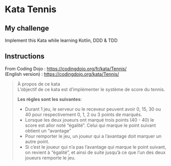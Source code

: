 # Kata Tennis

## My challenge

Implement this Kata while learning Kotlin, DDD & TDD  

## Instructions 
From Coding Dojo : https://codingdojo.org/fr/kata/Tennis/  
(English version) : https://codingdojo.org/kata/Tennis/

> À propos de ce kata  
> L’objectif de ce kata est d’implémenter le système de score du tennis.  
> 
> **Les règles sont les suivantes**:
> - Durant 1 jeu, le serveur ou le receveur peuvent avoir 0, 15, 30 ou 40 pour respectivement 0, 1, 2 ou 3 points de marqués.
> - Lorsque les deux joueurs ont marqué trois points (40 - 40) le score est allor noté “égalité”. Celui qui marque le point suivant obtient un “avantage”
> - Pour remporter le jeu, un joueur qui a l’avantage doit marquer un autre point.
> - Si c’est le joueur qui n’a pas l’avantage qui marque le point suivant, on revient à “égalité”, et ainsi de suite jusqu’à ce que l’un des deux joueurs remporte le jeu.